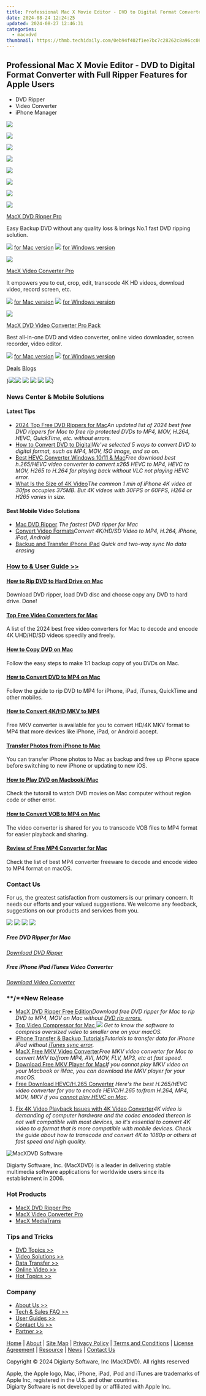 ```yaml
---
title: Professional Mac X Movie Editor - DVD to Digital Format Converter with Full Ripper Features for Apple Users
date: 2024-08-24 12:24:25
updated: 2024-08-27 12:46:31
categories:
  - macxdvd
thumbnail: https://thmb.techidaily.com/0eb94f402f1ee7bc7c28262c8a96cc0803ff0569b6db1d88604f12db459af942.jpg
---
```


## Professional Mac X Movie Editor - DVD to Digital Format Converter with Full Ripper Features for Apple Users

* DVD Ripper
* Video Converter
* iPhone Manager

![](https://www.macxdvd.com/icon/riptab-w-fift.png) 

![](https://www.macxdvd.com/icon/riptab-b-fift.png) 

![](https://www.macxdvd.com/icon/video-w-fift.png) 

![](https://www.macxdvd.com/icon/video-b-fift.png) 

![](https://www.macxdvd.com/icon/tube-w-fift.png) 

![](https://www.macxdvd.com/icon/tube-b-fift.png) 

![](https://www.macxdvd.com/mobile-images/index/nav-more.png)

![](https://www.macxdvd.com/mobile-images/index/mi1.png)

[MacX DVD Ripper Pro](https://tools.techidaily.com/macxdvd/products/)

Easy Backup DVD without any quality loss & brings No.1 fast DVD ripping solution.

![](https://www.macxdvd.com/mobile-images/index/mm.png) [for Mac version](https://tools.techidaily.com/macxdvd/products/) ![](https://www.macxdvd.com/mobile-images/index/mw.png) [for Windows version](https://tools.techidaily.com/macxdvd/products/) 

![](https://www.macxdvd.com/mobile-images/index/mi2.png)

[MacX Video Converter Pro](https://tools.techidaily.com/macxdvd/products/)

It empowers you to cut, crop, edit, transcode 4K HD videos, download video, record screen, etc.

![](https://www.macxdvd.com/mobile-images/index/mm.png) [for Mac version](https://tools.techidaily.com/macxdvd/products/) ![](https://www.macxdvd.com/mobile-images/index/mw.png) [for Windows version](https://tools.techidaily.com/macxdvd/products/) 

![](https://www.macxdvd.com/mobile-images/index/mi3.png)

[MacX DVD Video Converter Pro Pack](https://tools.techidaily.com/macxdvd/products/)

Best all-in-one DVD and video converter, online video downloader, screen recorder, video editor.

![](https://www.macxdvd.com/mobile-images/index/mm.png) [for Mac version](https://tools.techidaily.com/macxdvd/products/) ![](https://www.macxdvd.com/mobile-images/index/mw.png) [for Windows version](https://tools.techidaily.com/macxdvd/products/) 

[Deals](https://tools.techidaily.com/macxdvd/products/) [Blogs](https://tools.techidaily.com/macxdvd/products/) 

}[![](https://www.macxdvd.com/flag/fr.png)](https://tools.techidaily.com/macxdvd/products/)[![](https://www.macxdvd.com/flag/it.png)](https://tools.techidaily.com/macxdvd/products/) [![](https://www.macxdvd.com/flag/bcn-fift.png)](https://tools.techidaily.com/macxdvd/products/) [![](https://www.macxdvd.com/flag/bde-fift.png)](https://tools.techidaily.com/macxdvd/products/) [![](https://www.macxdvd.com/flag/bjp-fift.png)](https://tools.techidaily.com/macxdvd/products/) [![](https://www.macxdvd.com/flag/ben-fift.png)](https://tools.techidaily.com/macxdvd/products/)}

### News Center & Mobile Solutions

#### Latest Tips

* [2024 Top Free DVD Rippers for Mac](https://tools.techidaily.com/macxdvd/products/)_An updated list of 2024 best free DVD rippers for Mac to free rip protected DVDs to MP4, MOV, H.264, HEVC, QuickTime, etc. without errors._
* [How to Convert DVD to Digital](https://tools.techidaily.com/macxdvd/products/)_We've selected 5 ways to convert DVD to digital format, such as MP4, MOV, ISO image, and so on._
* [Best HEVC Converter Windows 10/11 & Mac](https://tools.techidaily.com/macxdvd/products/)_Free download best h.265/HEVC video converter to convert x265 HEVC to MP4, HEVC to MOV, H265 to H.264 for playing back without VLC not playing HEVC error._
* [What Is the Size of 4K Video](https://tools.techidaily.com/macxdvd/products/)_The common 1 min of iPhone 4K video at 30fps occupies 375MB. But 4K videos with 30FPS or 60FPS, H264 or H265 varies in size._

[](https://tools.techidaily.com/macxdvd/products/) [](https://tools.techidaily.com/macxdvd/products/) [](https://tools.techidaily.com/macxdvd/products/) 

#### Best Mobile Video Solutions

* [Mac DVD Ripper](https://tools.techidaily.com/macxdvd/products/) _The fastest DVD ripper for Mac_
* [Convert Video Formats](https://tools.techidaily.com/macxdvd/products/)_Convert 4K/HD/SD Video to MP4, H.264, iPhone, iPad, Android_
* [Backup and Transfer iPhone iPad](https://tools.techidaily.com/macxdvd/products/) _Quick and two-way sync No data erasing_



### [How to & User Guide >>](https://tools.techidaily.com/macxdvd/products/) 

#### [How to Rip DVD to Hard Drive on Mac](https://tools.techidaily.com/macxdvd/products/) 

Download DVD ripper, load DVD disc and choose copy any DVD to hard drive. Done!

#### [Top Free Video Converters for Mac](https://tools.techidaily.com/macxdvd/products/)

A list of the 2024 best free video converters for Mac to decode and encode 4K UHD/HD/SD videos speedily and freely.

#### [How to Copy DVD on Mac](https://tools.techidaily.com/macxdvd/products/)

Follow the easy steps to make 1:1 backup copy of you DVDs on Mac. 

#### [How to Convert DVD to MP4 on Mac](https://tools.techidaily.com/macxdvd/products/)

Follow the guide to rip DVD to MP4 for iPhone, iPad, iTunes, QuickTime and other mobiles. 

#### [How to Convert 4K/HD MKV to MP4](https://tools.techidaily.com/macxdvd/products/)

Free MKV converter is available for you to convert HD/4K MKV format to MP4 that more devices like iPhone, iPad, or Android accept.

#### [Transfer Photos from iPhone to Mac](https://tools.techidaily.com/macxdvd/products/)

You can transfer iPhone photos to Mac as backup and free up iPhone space before switching to new iPhone or updating to new iOS. 

#### [How to Play DVD on Macbook/iMac](https://tools.techidaily.com/macxdvd/products/)

Check the tutorail to watch DVD movies on Mac computer without region code or other error. 

#### [How to Convert VOB to MP4 on Mac](https://tools.techidaily.com/macxdvd/products/)

The video converter is shared for you to transcode VOB files to MP4 format for easier playback and sharing.

#### [Review of Free MP4 Converter for Mac](https://tools.techidaily.com/macxdvd/products/)

Check the list of best MP4 converter freeware to decode and encode video to MP4 format on macOS. 



### Contact Us

For us, the greatest satisfaction from customers is our primary concern. It needs our efforts and your valued suggestions. We welcome any feedback, suggestions on our products and services from you. 

[![](https://www.macxdvd.com/img-style/face-fift.png)](https://www.facebook.com/macxdvd) [![](https://www.macxdvd.com/img-style/twi-fift.png)](https://twitter.com/Macxdvd%5FSoft) [![](https://www.macxdvd.com/img-style/google-fift.png)](https://tools.techidaily.com/macxdvd/products/) [![](https://www.macxdvd.com/img-style/yout-fift.png)](https://www.youtube.com/user/macxdvd) 

##### Free DVD Ripper for Mac

[_Download DVD Ripper_](https://tools.techidaily.com/macxdvd/products/) 

##### Free iPhone iPad iTunes Video Converter

[_Download Video Converter_](https://tools.techidaily.com/macxdvd/products/) 

### **/**New Release

* [MacX DVD Ripper Free Edition](https://tools.techidaily.com/macxdvd/products/)_Download free DVD ripper for Mac to rip DVD to MP4, MOV on Mac without [DVD rip errors.](https://tools.techidaily.com/macxdvd/products/)_
* [Top Video Compressor for Mac ![](https://www.macxdvd.com/macxvideo/images/macxv/hot.png)](https://tools.techidaily.com/macxdvd/products/) _Get to know the software to compress oversized video to smaller one on your macOS._
* [iPhone Transfer & Backup Tutorials](https://tools.techidaily.com/macxdvd/products/)_Tutorials to transfer data for iPhone iPad without [iTunes sync error](https://tools.techidaily.com/macxdvd/products/)._
* [MacX Free MKV Video Converter](https://tools.techidaily.com/macxdvd/products/)_Free MKV video converter for Mac to convert MKV to/from MP4, AVI, MOV, FLV, MP3, etc at fast speed._
* [Download Free MKV Player for Mac](https://tools.techidaily.com/macxdvd/products/)_If you cannot play MKV video on your Macbook or iMac, you can download the MKV player for your macOS._
* [Free Download HEVC/H.265 Converter](https://tools.techidaily.com/macxdvd/products/) _Here's the best H.265/HEVC video converter for you to encode HEVC/H.265 to/from H.264, MP4, MOV, MKV if you [cannot play HEVC on Mac](https://tools.techidaily.com/macxdvd/products/)._
1. [Fix 4K Video Playback Issues with 4K Video Converter](https://tools.techidaily.com/macxdvd/products/)_4K video is demanding of computer hardware and the codec encoded thereon is not well compatible with most devices, so it's essential to convert 4K video to a format that is more compatible with mobile devices. Check the guide about how to transcode and convert 4K to 1080p or others at fast speed and high quality._



![MacXDVD Software](https://www.macxdvd.com/icon/logo.png) 

Digiarty Software, Inc. (MacXDVD) is a leader in delivering stable multimedia software applications for worldwide users since its establishment in 2006.

### Hot Products

* [MacX DVD Ripper Pro](https://tools.techidaily.com/macxdvd/products/)
* [MacX Video Converter Pro](https://tools.techidaily.com/macxdvd/products/)
* [MacX MediaTrans](https://tools.techidaily.com/macxdvd/products/)

### Tips and Tricks

* [DVD Topics >>](https://tools.techidaily.com/macxdvd/products/)
* [Video Solutions >>](https://tools.techidaily.com/macxdvd/products/)
* [Data Transfer >>](https://tools.techidaily.com/macxdvd/products/)
* [Online Video >>](https://tools.techidaily.com/macxdvd/products/)
* [Hot Topics >>](https://tools.techidaily.com/macxdvd/products/)

### Company

* [About Us >>](https://tools.techidaily.com/macxdvd/products/)
* [Tech & Sales FAQ >>](https://tools.techidaily.com/macxdvd/products/)
* [User Guides >>](https://tools.techidaily.com/macxdvd/products/)
* [Contact Us >>](https://tools.techidaily.com/macxdvd/products/)
* [Partner >>](https://tools.techidaily.com/macxdvd/products/)



[Home](https://tools.techidaily.com/macxdvd/products/) | [About](https://tools.techidaily.com/macxdvd/products/) | [Site Map](https://tools.techidaily.com/macxdvd/products/) | [Privacy Policy](https://tools.techidaily.com/macxdvd/products/) | [Terms and Conditions](https://tools.techidaily.com/macxdvd/products/) | [License Agreement](https://tools.techidaily.com/macxdvd/products/) | [Resource](https://tools.techidaily.com/macxdvd/products/) | [News](https://tools.techidaily.com/macxdvd/products/) | [Contact Us](https://tools.techidaily.com/macxdvd/products/)

Copyright © 2024 Digiarty Software, Inc (MacXDVD). All rights reserved

Apple, the Apple logo, Mac, iPhone, iPad, iPod and iTunes are trademarks of Apple Inc, registered in the U.S. and other countries.  
Digiarty Software is not developed by or affiliated with Apple Inc.

<ins class="adsbygoogle"
     style="display:block"
     data-ad-format="autorelaxed"
     data-ad-client="ca-pub-7571918770474297"
     data-ad-slot="1223367746"></ins>



<ins class="adsbygoogle"
     style="display:block"
     data-ad-client="ca-pub-7571918770474297"
     data-ad-slot="8358498916"
     data-ad-format="auto"
     data-full-width-responsive="true"></ins>
